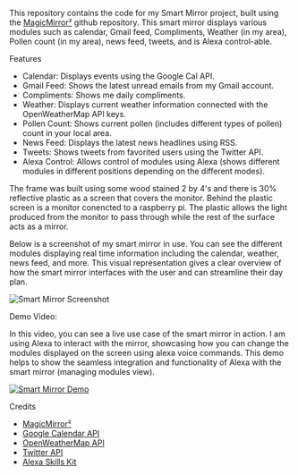 This repository contains the code for my Smart Mirror project, built using the [MagicMirror²](https://github.com/MichMich/MagicMirror) github repository. This smart mirror displays various modules such as calendar, Gmail feed, Compliments, Weather (in my area), Pollen count (in my area), news feed, tweets, and is Alexa control-able.

Features

- Calendar: Displays events using the Google Cal API.
- Gmail Feed: Shows the latest unread emails from my Gmail account.
- Compliments: Shows me daily compliments.
- Weather: Displays current weather information connected with the OpenWeatherMap API keys.
- Pollen Count: Shows current pollen (includes different types of pollen) count in your local area.
- News Feed: Displays the latest news headlines using RSS.
- Tweets: Shows tweets from favorited users using the Twitter API.
- Alexa Control: Allows control of modules using Alexa (shows different modules in different positions depending on the different modes).

The frame was built using some wood stained 2 by 4's and there is 30% reflective plastic as a screen that covers the monitor. Behind the plastic screen is a monitor conencted to a raspberry pi. The plastic allows the light produced from the monitor to pass through while the rest of the surface acts as a mirror.

Below is a screenshot of my smart mirror in use. You can see the different modules displaying real time information including the calendar, weather, news feed, and more. This visual representation gives a clear overview of how the smart mirror interfaces with the user and can streamline their day plan.

![Smart Mirror Screenshot](https://github.com/user-attachments/assets/63d7d205-c826-49bc-84dd-bfae00d27e0b)

Demo Video:

In this video, you can see a live use case of the smart mirror in action. I am using Alexa to interact with the mirror, showcasing how you can change the modules displayed on the screen using alexa voice commands. This demo helps to show the seamless integration and functionality of Alexa with the smart mirror (managing modules view).

[![Smart Mirror Demo](https://github.com/user-attachments/assets/84f04a63-4e9e-4597-804a-00e303a1b65d)](https://github.com/user-attachments/assets/84f04a63-4e9e-4597-804a-00e303a1b65d "Smart Mirror Demo Video")

Credits

- [MagicMirror²](https://github.com/MichMich/MagicMirror)
- [Google Calendar API](https://developers.google.com/calendar)
- [OpenWeatherMap API](https://openweathermap.org/api)
- [Twitter API](https://developer.twitter.com/en/docs/twitter-api)
- [Alexa Skills Kit](https://developer.amazon.com/en-US/alexa/alexa-skills-kit)
